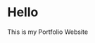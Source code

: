 <!DOCTYPE html>
<!--
notes
-->
<html>

<head>
  <title>zrpra Portfolio</title>
</head>  

<body>
  <h1>Hello</h1>
  <p>This is my Portfolio Website</p>

  
</body>

</html>
